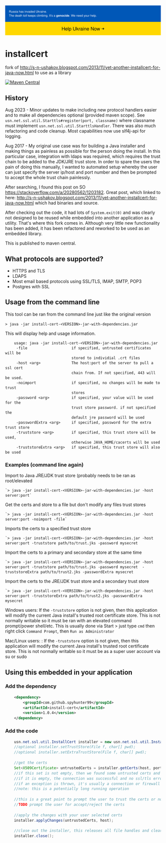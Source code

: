 [![Stand With Ukraine](https://raw.githubusercontent.com/vshymanskyy/StandWithUkraine/main/banner2-direct.svg)](https://stand-with-ukraine.pp.ua)

# installcert
fork of http://s-n-ushakov.blogspot.com/2013/11/yet-another-installcert-for-java-now.html to use as a library

[![Maven Central](https://maven-badges.herokuapp.com/maven-central/com.github.spyhunter99/install-cert/badge.svg)](https://maven-badges.herokuapp.com/maven-central/com.github.spyhunter99/install-cert)

## History

Aug 2023 - Minor updates to make including new protocol handlers easier and to make all dependencies optional (provided maven scope). 
See `usn.net.ssl.util.Starttls#register(port, classname)` where classname must implement `usn.net.ssl.util.StarttlsHandler`.
There was also much refactoring and code cleanup. Most capabilities now use slf4j-api for logging.

Aug 2017 - My original use case was for building a Java installer and making things as painless as possible for the person doing the install.
In this particular case, integration with ldaps was required, which requires the trust chain to be added to the JDK/JRE trust store.
In order to spare the users the pain of doing this manually, I wanted to automated setup whereby the user can just specify the server
ip/host and port number and then be prompted to accept the whole trust chain painlessly.

After searching, I found this post on SO https://stackoverflow.com/a/20280562/1203182. Great post, which linked to here: 
http://s-n-ushakov.blogspot.com/2013/11/yet-another-installcert-for-java-now.html which had binaries and source.

After checking out the code, it had lots of `System.exit(0)` and was clearly not designed to be reused while embedded 
into another application as a utility. That's where this fork comes in. Although very little new functionality has been
added, it has been refactored and reworked to be used as an embedded library.


This is published to maven central.

## What protocols are supported?

 - HTTPS and TLS
 - LDAPS
 - Most email based protocols using SSL/TLS, IMAP, SMTP, POP3
 - Postgres with SSL

## Usage from the command line

This tool can be ran from the command line just like the original version

`> java -jar install-cert-<VERSION>-jar-with-dependencies.jar`

This will display help and usage information.

````
	usage: java -jar install-cert-<VERSION>-jar-with-dependencies.jar
	 -file                    if specified, untrusted certificates will be
							  stored to individial .crt files
	 -host <arg>              The host:port of the server to pull a ssl cert
							  chain from. If not specified, 443 will be used.
	 -noimport                if specified, no changes will be made to trust
							  stores
	 -password <arg>          if specified, your value will be used for the
							  trust store password. if not specified the
							  default jre password will be used
	 -passwordExtra <arg>     if specified, password for the extra trust store
	 -truststore <arg>        if specified, this trust store will be used,
							  otherwise JAVA_HOME/cacerts will be used
	 -truststoreExtra <arg>   if specified, this trust store will also be used
````

### Examples (command line again)

Import to Java JRE/JDK trust store (probably needs to be ran as root/elevated

	`> java -jar install-cert-<VERSION>-jar-with-dependencies.jar -host server:port`
	
Get the certs and store to a file but don't modify any files trust stores

	`> java -jar install-cert-<VERSION>-jar-with-dependencies.jar -host server:port -noimport -file`
	
Imports the certs to a specified trust store

	`> java -jar install-cert-<VERSION>-jar-with-dependencies.jar -host server:port -truststore path/to/trust.jks -password mysecret
	
Import the certs to a primary and secondary store at the same time

	`> java -jar install-cert-<VERSION>-jar-with-dependencies.jar -host server:port -truststore path/to/trust.jks -password mysecret  -truststoreExtra path/to/trust2.jks -passwordExtra mysecret
	
Import the certs to the JRE/JDK trust store and a secondary trust store

	`> java -jar install-cert-<VERSION>-jar-with-dependencies.jar -host server:port -truststoreExtra path/to/trust2.jks -passwordExtra mysecret


Windows users: If the `-truststore` option is not given, then this application will modify the current Java install's trusted root certificate store. This is not normally writable
so it must be ran with an elevated command prompt/power shell/etc. This is usually done via Start > just type `cmd` then right click `Command Prompt`, then `Run as Administrator`

Mac/Linux users: : If the `-truststore` option is not given, then this application will modify the current Java install's trusted root certificate store. This is not normally writable
so it must be as a super user account via su or sudo


## Using this embedded in your application

### Add the dependency

```xml
	<dependency>
		<groupId>com.github.spyhunter99</groupId>
		<artifactId>install-cert</artifactId>
		<version>1.0.4</version>
	</dependency>
```

### Add the code

```java
	usn.net.ssl.util.InstallCert installer = new usn.net.ssl.util.InstallCert();
	//optional installer.setTrustStore(File f, char[] pwd);
	//optional installer.setExtraTrustStore(File f, char[] pwd);
	
	//get the certs
	Set<X509Certificate> untrustedCerts = installer.getCerts(host, port);
	//if this set is not empty, then we found some untrusted certs and where able to connect successfully
	//if it is empty, the connection was successful and no ssl/tls errors occured (already trusted)
	//if an exception is thrown, it's usually a connection or firewall problem.
	//note: this is a potentially long running operation
	
	//this is a great point to prompt the user to trust the certs or not
	//TODO prompt the user for accept/reject the certs
	
	//apply the changes with your user selected certs
	installer.applyChanges(untrustedCerts, host);
	
	//close out the installer, this releases all file handles and clears any specified passwords to the NUL character.
	installer.close();
```









